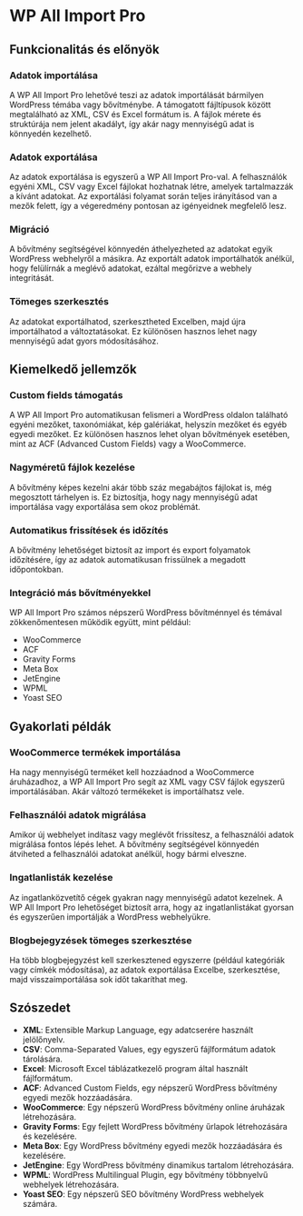 # WP All Import Pro

## Funkcionalitás és előnyök

### Adatok importálása

A WP All Import Pro lehetővé teszi az adatok importálását bármilyen WordPress témába vagy bővítménybe. A támogatott fájltípusok között megtalálható az XML, CSV és Excel formátum is. A fájlok mérete és struktúrája nem jelent akadályt, így akár nagy mennyiségű adat is könnyedén kezelhető.

### Adatok exportálása

Az adatok exportálása is egyszerű a WP All Import Pro-val. A felhasználók egyéni XML, CSV vagy Excel fájlokat hozhatnak létre, amelyek tartalmazzák a kívánt adatokat. Az exportálási folyamat során teljes irányításod van a mezők felett, így a végeredmény pontosan az igényeidnek megfelelő lesz.

### Migráció

A bővítmény segítségével könnyedén áthelyezheted az adatokat egyik WordPress webhelyről a másikra. Az exportált adatok importálhatók anélkül, hogy felülírnák a meglévő adatokat, ezáltal megőrizve a webhely integritását.

### Tömeges szerkesztés

Az adatokat exportálhatod, szerkesztheted Excelben, majd újra importálhatod a változtatásokat. Ez különösen hasznos lehet nagy mennyiségű adat gyors módosításához.

## Kiemelkedő jellemzők

### Custom fields támogatás

A WP All Import Pro automatikusan felismeri a WordPress oldalon található egyéni mezőket, taxonómiákat, kép galériákat, helyszín mezőket és egyéb egyedi mezőket. Ez különösen hasznos lehet olyan bővítmények esetében, mint az ACF (Advanced Custom Fields) vagy a WooCommerce.

### Nagyméretű fájlok kezelése

A bővítmény képes kezelni akár több száz megabájtos fájlokat is, még megosztott tárhelyen is. Ez biztosítja, hogy nagy mennyiségű adat importálása vagy exportálása sem okoz problémát.

### Automatikus frissítések és időzítés

A bővítmény lehetőséget biztosít az import és export folyamatok időzítésére, így az adatok automatikusan frissülnek a megadott időpontokban.

### Integráció más bővítményekkel

WP All Import Pro számos népszerű WordPress bővítménnyel és témával zökkenőmentesen működik együtt, mint például:
- WooCommerce
- ACF
- Gravity Forms
- Meta Box
- JetEngine
- WPML
- Yoast SEO

## Gyakorlati példák

### WooCommerce termékek importálása

Ha nagy mennyiségű terméket kell hozzáadnod a WooCommerce áruházadhoz, a WP All Import Pro segít az XML vagy CSV fájlok egyszerű importálásában. Akár változó termékeket is importálhatsz vele.

### Felhasználói adatok migrálása

Amikor új webhelyet indítasz vagy meglévőt frissítesz, a felhasználói adatok migrálása fontos lépés lehet. A bővítmény segítségével könnyedén átviheted a felhasználói adatokat anélkül, hogy bármi elveszne.

### Ingatlanlisták kezelése

Az ingatlanközvetítő cégek gyakran nagy mennyiségű adatot kezelnek. A WP All Import Pro lehetőséget biztosít arra, hogy az ingatlanlistákat gyorsan és egyszerűen importálják a WordPress webhelyükre.

### Blogbejegyzések tömeges szerkesztése

Ha több blogbejegyzést kell szerkesztened egyszerre (például kategóriák vagy címkék módosítása), az adatok exportálása Excelbe, szerkesztése, majd visszaimportálása sok időt takaríthat meg.

## Szószedet

- **XML**: Extensible Markup Language, egy adatcserére használt jelölőnyelv.
- **CSV**: Comma-Separated Values, egy egyszerű fájlformátum adatok tárolására.
- **Excel**: Microsoft Excel táblázatkezelő program által használt fájlformátum.
- **ACF**: Advanced Custom Fields, egy népszerű WordPress bővítmény egyedi mezők hozzáadására.
- **WooCommerce**: Egy népszerű WordPress bővítmény online áruházak létrehozására.
- **Gravity Forms**: Egy fejlett WordPress bővítmény űrlapok létrehozására és kezelésére.
- **Meta Box**: Egy WordPress bővítmény egyedi mezők hozzáadására és kezelésére.
- **JetEngine**: Egy WordPress bővítmény dinamikus tartalom létrehozására.
- **WPML**: WordPress Multilingual Plugin, egy bővítmény többnyelvű webhelyek létrehozására.
- **Yoast SEO**: Egy népszerű SEO bővítmény WordPress webhelyek számára.